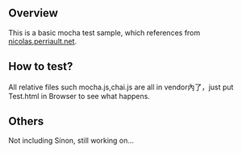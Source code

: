 ## Overview
This is a basic mocha test sample, which references from [nicolas.perriault.net](https://nicolas.perriault.net/code/2013/testing-frontend-javascript-code-using-mocha-chai-and-sinon/).

## How to test?
All relative files such mocha.js,chai.js are all in vendor內了，just put Test.html in Browser to see what happens.

## Others
Not including Sinon, still working on...
